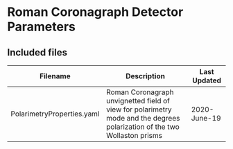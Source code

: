# Roman Coronagraph Detector Parameters

## Included files

| Filename                   | Description                                                                                                               | Last Updated |
|----------------------------|---------------------------------------------------------------------------------------------------------------------------|--------------|
| PolarimetryProperties.yaml | Roman Coronagraph unvignetted field of view for polarimetry mode and the degrees polarization of the two Wollaston prisms | 2020-June-19 |